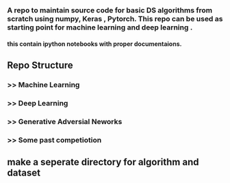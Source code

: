 ### A repo to maintain source code for basic DS algorithms from scratch using numpy, Keras , Pytorch. This repo can be used as starting point for machine learning and deep learning . 





#### this contain ipython notebooks with proper documentaions.

## Repo Structure 

###  >> Machine Learning 

### >> Deep Learning

### >> Generative Adversial Neworks 

### >> Some past competiotion




## make a seperate directory for algorithm and dataset 

 

